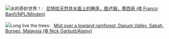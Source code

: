 ![](https://www.bing.com/th?id=OHR.CenoteLilies_ZH-CN5915682591_UHD.jpg&w=1000)水的奇妙世界！:&nbsp;&ensp;[尼特哈天然井水面上的睡莲，图卢姆，墨西哥 (© Franco Banfi/NPL/Minden)](https://www.bing.com/th?id=OHR.CenoteLilies_ZH-CN5915682591_UHD.jpg)
<br><br/>
![](https://www.bing.com/th?id=OHR.DanumValley_EN-US1030783251_UHD.jpg&w=1000)Long live the trees:&nbsp;&ensp;[Mist over a lowland rainforest, Danum Valley, Sabah, Borneo, Malaysia (© Nick Garbutt/Alamy)](https://www.bing.com/th?id=OHR.DanumValley_EN-US1030783251_UHD.jpg)
<br><br/>
